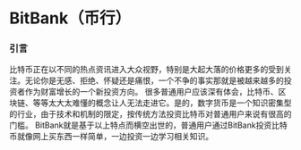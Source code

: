 # BitBank（币行）
### 引言
比特币正在以不同的热点资讯进入大众视野，特别是大起大落的价格更多的受到关注。无论你是无感、拒绝、怀疑还是痛恨，一个不争的事实那就是被越来越多的投资者作为财富增长的一个新投资方向。
很多普通用户应该深有体会，比特币、区块链、等等太大太难懂的概念让人无法走进它。是的，数字货币是一个知识密集型的行业，由于技术和机制的限定，按传统方法投资比特币对普通用户来说有很高的门槛。
BitBank就是基于以上特点而横空出世的，普通用户通过BitBank投资比特币就像网上买东西一样简单，一边投资一边学习相关知识。



